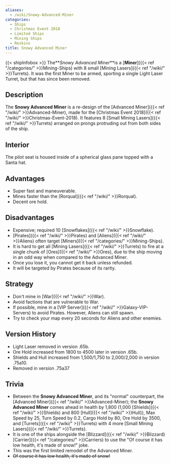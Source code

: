 ```yaml
---
aliases:
  - /wiki/Snowy-Advanced-Miner
categories:
  - Ships
  - Christmas Event 2018
  - Limited Ships
  - Mining Ships
  - Reskins
title: Snowy Advanced Miner
---
```


{{< shipInfobox >}} The**_Snowy Advanced Miner_**is a [**Miner**]({{< ref "/categories/" >}}Mining-Ships) with 8 small [Mining Lasers]({{< ref "/wiki/" >}}Turrets). It was the first Miner to be armed, sporting a single Light Laser Turret, but that has since been removed.

## Description

The **Snowy Advanced Miner** is a re-design of the [Advanced Miner]({{< ref "/wiki/" >}}Advanced-Miner), made for the [Christmas Event 2018]({{< ref "/wiki/" >}}Christmas-Event-2018). It features 8 [Small Mining Lasers]({{< ref "/wiki/" >}}Turrets) arranged on prongs protruding out from both sides of the ship.

## Interior

The pilot seat is housed inside of a spherical glass pane topped with a Santa hat.

## Advantages

- Super fast and maneuverable.
- Mines faster than the [Rorqual]({{< ref "/wiki/" >}}Rorqual).
- Decent ore hold.

## Disadvantages

- Expensive; required 10 [Snowflakes]({{< ref "/wiki/" >}}Snowflake).
- [Pirates]({{< ref "/wiki/" >}}Pirates) and [Aliens]({{< ref "/wiki/" >}}Aliens) often target [Miners]({{< ref "/categories/" >}}Mining-Ships).
- It is hard to get all [Mining Lasers]({{< ref "/wiki/" >}}Turrets) to fire at a single chunk of [Ores]({{< ref "/wiki/" >}}Ores), due to the ship moving in an odd way when compared to the Advanced Miner.
- Once you lose it, you cannot get it back unless refunded.
- It will be targeted by Pirates because of its rarity.

## Strategy

- Don't mine in [War]({{< ref "/wiki/" >}}War).
- Avoid factions that are vulnerable to War.
- If possible, mine in a [VIP Server]({{< ref "/wiki/" >}}Galaxy-VIP-Servers) to avoid Pirates. However, Aliens can still spawn.
- Try to check your map every 20 seconds for Aliens and other enemies.

## Version History

- Light Laser removed in version .65b.
- Ore Hold increased from 1800 to 4500 later in version .65b.
- Shields and Hull increased from 1,500/1,750 to 2,000/2,000 in version .75a10.
- Removed in version .75a37

## Trivia

- Between the **Snowy Advanced Miner**, and its "normal" counterpart, the [Advanced Miner]({{< ref "/wiki/" >}}Advanced-Miner); the **Snowy Advanced Miner** comes ahead in health by 1,800 (1,000 [Shields]({{< ref "/wiki/" >}}Shields) and 800 [Hull]({{< ref "/wiki/" >}}Hull)), Max Speed by 25, Turn Speed by 0.2, Cargo Hold by 80, Ore Hold by 3500, and [Turrets]({{< ref "/wiki/" >}}Turrets) with 4 more [Small Mining Lasers]({{< ref "/wiki/" >}}Turrets).
- It is one of the ships alongside the [Blizzard]({{< ref "/wiki/" >}}Blizzard) [Carrier]({{< ref "/categories/" >}}Carriers) to use the "Of course it has low health, it's made of snow!" joke.
- This was the first limited remodel of the Advanced Miner.
- <s>Of course it has low health, it's made of snow!</s>
